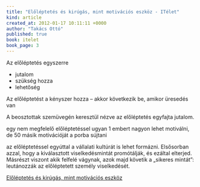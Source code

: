 ```yaml
---
title: "Előléptetés és kirúgás, mint motivációs eszköz - ITélet"
kind: article
created_at: 2012-01-17 10:11:11 +0000
author: "Takács Ottó"
published: true
book: itelet
book_page: 3
---
```

Az előléptetés egyszerre

- jutalom 
- szükség hozza
- lehetőség 

Az előléptetést a kényszer hozza – akkor következik be, amikor üresedés van

A beosztottak szemüvegén keresztül nézve az előléptetés egyfajta jutalom. 

egy nem megfelelő előléptetéssel ugyan 1 embert nagyon lehet motiválni, de 50 másik motivációját a porba sújtani

az előléptetéssel egyúttal a vállalati kultúrát is lehet formázni. Elsősorban azzal, hogy a kiválasztott viselkedésmintát promótálják, és ezáltal elterjed. Másrészt viszont akik felfelé vágynak, azok majd követik a „sikeres mintát”: leutánozzák az előléptetett személy viselkedését.

[Előléptetés és kirúgás, mint motivációs eszköz](http://pasztor.freeblog.hu/archives/2011/12/20/Eloleptetes_es_kirugas_mint_motivacios_eszkoz/)

